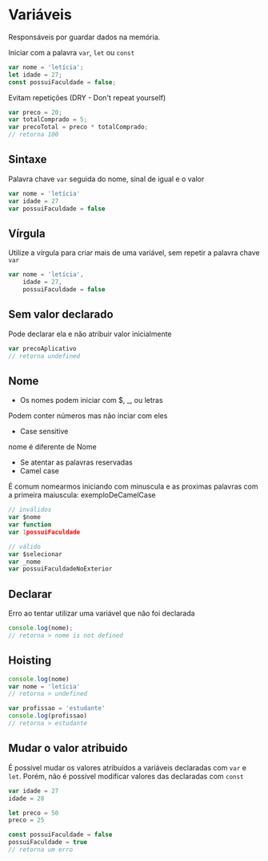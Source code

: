 # Variáveis

Responsáveis por guardar dados na memória.

Iniciar com a palavra `var`, `let` ou `const`

```javascript
var nome = 'letícia';
let idade = 27;
const possuiFaculdade = false;
```

Evitam repetições (DRY - Don't repeat yourself)

```javascript
var preco = 20;
var totalComprado = 5;
var precoTotal = preco * totalComprado;
// retorna 100
```

## Sintaxe

Palavra chave `var` seguida do nome, sinal de igual e o valor

```javascript
var nome = 'letícia'
var idade = 27
var possuiFaculdade = false
```

## Vírgula

Utilize a vírgula para criar mais de uma variável, sem repetir a palavra chave `var`

```javascript
var nome = 'letícia',
    idade = 27,
    possuiFaculdade = false
```

## Sem valor declarado

Pode declarar ela e não atribuir valor inicialmente

```javascript
var precoAplicativo
// retorna undefined
```

## Nome

- Os nomes podem iniciar com $, _, ou letras

Podem conter números mas não inciar com eles

- Case sensitive

nome é diferente de Nome

- Se atentar as palavras reservadas
- Camel case

É comum nomearmos iniciando com minuscula e as proximas palavras com a primeira maiuscula: exemploDeCamelCase

```javascript
// inválidos
var $nome
var function
var 1possuiFaculdade

// válido
var $selecionar
var _nome
var possuiFaculdadeNoExterior
```

## Declarar

Erro ao tentar utilizar uma variável que não foi declarada

```javascript
console.log(nome);
// retorna > nome is not defined
```

## Hoisting

```javascript
console.log(nome)
var nome = 'letícia'
// retorna > undefined

var profissao = 'estudante'
console.log(profissao)
// retorna > estudante
```

## Mudar o valor atribuido

É possível mudar os valores atribuídos a variáveis declaradas com `var` e `let`. Porém, não é possível modificar valores das declaradas com `const`

```javascript
var idade = 27
idade = 28

let preco = 50
preco = 25

const possuiFaculdade = false
possuiFaculdade = true
// retorna um erro
```